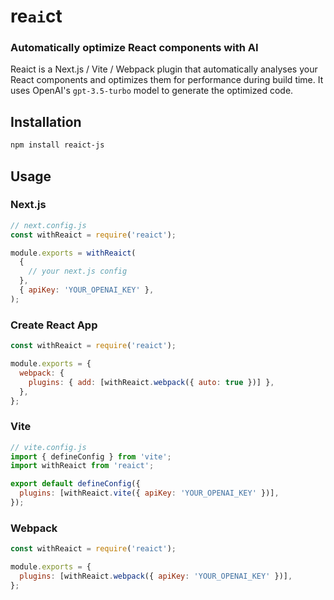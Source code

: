 # re`ai`ct

### Automatically optimize React components with AI

Reaict is a Next.js / Vite / Webpack plugin that automatically analyses your React components and optimizes them for performance during build time. It uses OpenAI's `gpt-3.5-turbo` model to generate the optimized code.

## Installation

```bash
npm install reaict-js
```

## Usage

### Next.js

```js
// next.config.js
const withReaict = require('reaict');

module.exports = withReaict(
  {
    // your next.js config
  },
  { apiKey: 'YOUR_OPENAI_KEY' },
);
```

### Create React App

```js
const withReaict = require('reaict');

module.exports = {
  webpack: {
    plugins: { add: [withReaict.webpack({ auto: true })] },
  },
};
```

### Vite

```js
// vite.config.js
import { defineConfig } from 'vite';
import withReaict from 'reaict';

export default defineConfig({
  plugins: [withReaict.vite({ apiKey: 'YOUR_OPENAI_KEY' })],
});
```

### Webpack

```js
const withReaict = require('reaict');

module.exports = {
  plugins: [withReaict.webpack({ apiKey: 'YOUR_OPENAI_KEY' })],
};
```
